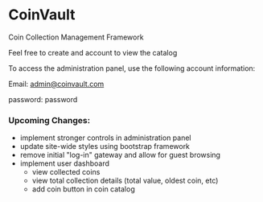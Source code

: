 # CoinVault
Coin Collection Management Framework

Feel free to create and account to view the catalog

To access the administration panel, use the following account information:

Email: admin@coinvault.com

password: password

### Upcoming Changes:

* implement stronger controls in administration panel
* update site-wide styles using bootstrap framework
* remove initial "log-in" gateway and allow for guest browsing
* implement user dashboard
  * view collected coins
  * view total collection details (total value, oldest coin, etc)
  * add coin button in coin catalog